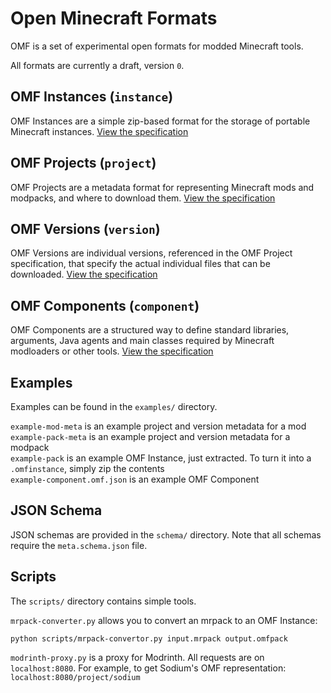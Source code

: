 # Open Minecraft Formats
OMF is a set of experimental open formats for modded Minecraft tools.

All formats are currently a draft, version `0`. 

## OMF Instances (`instance`)
OMF Instances are a simple zip-based format for the storage of portable Minecraft instances. [View the specification](./spec/OMF_Instance.md)

## OMF Projects (`project`)
OMF Projects are a metadata format for representing Minecraft mods and modpacks, and where to download them. [View the specification](./spec/OMF_Project.md)

## OMF Versions (`version`)
OMF Versions are individual versions, referenced in the OMF Project specification, that specify the actual individual files that can be downloaded. [View the specification](./spec/OMF_Version.md)

## OMF Components (`component`)
OMF Components are a structured way to define standard libraries, arguments, Java agents and main classes required by Minecraft modloaders or other tools. [View the specification](./spec/OMF_Components.md)

## Examples
Examples can be found in the `examples/` directory. 
    
`example-mod-meta` is an example project and version metadata for a mod  
`example-pack-meta` is an example project and version metadata for a modpack  
`example-pack` is an example OMF Instance, just extracted. To turn it into a `.omfinstance`, simply zip the contents  
`example-component.omf.json` is an example OMF Component  

## JSON Schema
JSON schemas are provided in the `schema/` directory. Note that all schemas require the `meta.schema.json` file.

## Scripts
The `scripts/` directory contains simple tools. 

`mrpack-converter.py` allows you to convert an mrpack to an OMF Instance:

```
python scripts/mrpack-convertor.py input.mrpack output.omfpack
```

`modrinth-proxy.py` is a proxy for Modrinth. All requests are on `localhost:8080`. For example, to get Sodium's OMF representation: `localhost:8080/project/sodium`